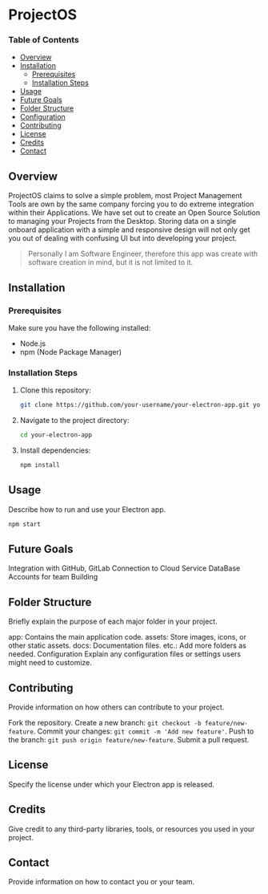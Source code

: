 # ProjectOS

### Table of Contents

- [Overview](#overview)
- [Installation](#installation)
  - [Prerequisites](#prerequisites)
  - [Installation Steps](#installation-steps)
- [Usage](#usage)
- [Future Goals](#future-goals)
- [Folder Structure](#folder-structure)
- [Configuration](#configuration)
- [Contributing](#contributing)
- [License](#license)
- [Credits](#credits)
- [Contact](#contact)

## Overview

ProjectOS claims to solve a simple problem, most Project Management Tools are own by the same company forcing you to do extreme integration within their Applications. We have set out to create an Open Source Solution to managing your Projects from the Desktop. Storing data on a single onboard application with a simple and responsive design will not only get you out of dealing with confusing UI but into developing your project.

> Personally I am Software Engineer, therefore this app was create with software creation in mind, but it is not limited to it.

## Installation

### Prerequisites

Make sure you have the following installed:

- Node.js
- npm (Node Package Manager)

### Installation Steps

1. Clone this repository:

   ```bash
   git clone https://github.com/your-username/your-electron-app.git your-electron-app
   ```

2. Navigate to the project directory:

   ```bash
   cd your-electron-app
   ```

3. Install dependencies:

   ```bash
   npm install
   ```

## Usage

Describe how to run and use your Electron app.

```bash
npm start
```

## Future Goals

Integration with GitHub, GitLab
Connection to Cloud Service DataBase
Accounts for team Building

## Folder Structure

Briefly explain the purpose of each major folder in your project.

app: Contains the main application code.
assets: Store images, icons, or other static assets.
docs: Documentation files.
etc.: Add more folders as needed.
Configuration
Explain any configuration files or settings users might need to customize.

## Contributing

Provide information on how others can contribute to your project.

Fork the repository.
Create a new branch: `git checkout -b feature/new-feature`.
Commit your changes: `git commit -m 'Add new feature'`.
Push to the branch: `git push origin feature/new-feature`.
Submit a pull request.

## License

Specify the license under which your Electron app is released.

## Credits

Give credit to any third-party libraries, tools, or resources you used in your project.

## Contact

Provide information on how to contact you or your team.

